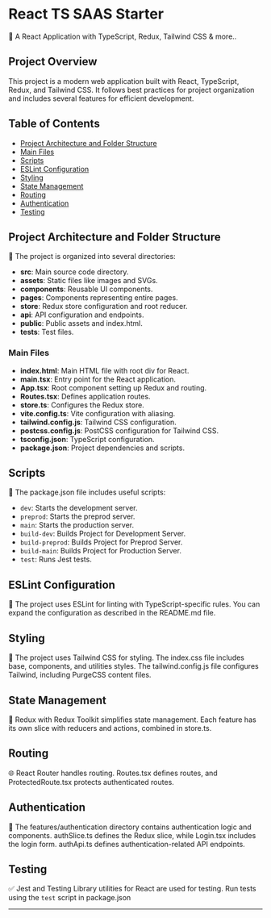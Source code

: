 # React TS SAAS Starter

🚀 A React Application with TypeScript, Redux, Tailwind CSS & more..

## Project Overview

This project is a modern web application built with React, TypeScript, Redux, and Tailwind CSS. It follows best practices for project organization and includes several features for efficient development.

## Table of Contents

- [Project Architecture and Folder Structure](#project-architecture-and-folder-structure)
- [Main Files](#main-files)
- [Scripts](#scripts)
- [ESLint Configuration](#eslint-configuration)
- [Styling](#styling)
- [State Management](#state-management)
- [Routing](#routing)
- [Authentication](#authentication)
- [Testing](#testing)

## Project Architecture and Folder Structure

📂 The project is organized into several directories:

- **src**: Main source code directory.
- **assets**: Static files like images and SVGs.
- **components**: Reusable UI components.
- **pages**: Components representing entire pages.
- **store**: Redux store configuration and root reducer.
- **api**: API configuration and endpoints.
- **public**: Public assets and index.html.
- **tests**: Test files.

### Main Files

- **index.html**: Main HTML file with root div for React.
- **main.tsx**: Entry point for the React application.
- **App.tsx**: Root component setting up Redux and routing.
- **Routes.tsx**: Defines application routes.
- **store.ts**: Configures the Redux store.
- **vite.config.ts**: Vite configuration with aliasing.
- **tailwind.config.js**: Tailwind CSS configuration.
- **postcss.config.js**: PostCSS configuration for Tailwind CSS.
- **tsconfig.json**: TypeScript configuration.
- **package.json**: Project dependencies and scripts.

## Scripts

📜 The package.json file includes useful scripts:

- `dev`: Starts the development server.
- `preprod`: Starts the preprod server.
- `main`: Starts the production server.
- `build-dev`: Builds Project for Development Server.
- `build-preprod`: Builds Project for Preprod Server.
- `build-main`: Builds Project for Production Server.
- `test`: Runs Jest tests.

## ESLint Configuration

🧹 The project uses ESLint for linting with TypeScript-specific rules. You can expand the configuration as described in the README.md file.

## Styling

🎨 The project uses Tailwind CSS for styling. The index.css file includes base, components, and utilities styles. The tailwind.config.js file configures Tailwind, including PurgeCSS content files.

## State Management

🚀 Redux with Redux Toolkit simplifies state management. Each feature has its own slice with reducers and actions, combined in store.ts.

## Routing

🌐 React Router handles routing. Routes.tsx defines routes, and ProtectedRoute.tsx protects authenticated routes.

## Authentication

🔐 The features/authentication directory contains authentication logic and components. authSlice.ts defines the Redux slice, while Login.tsx includes the login form. authApi.ts defines authentication-related API endpoints.

## Testing

✅ Jest and Testing Library utilities for React are used for testing. Run tests using the `test` script in package.json

---
